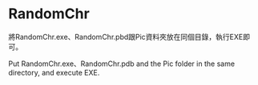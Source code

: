 # RandomChr

將RandomChr.exe、RandomChr.pbd跟Pic資料夾放在同個目錄，執行EXE即可。

Put RandomChr.exe、RandomChr.pdb and the Pic folder in the same directory, and execute EXE.
